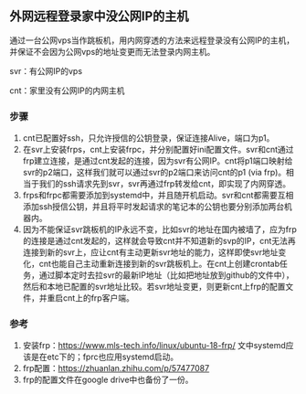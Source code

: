 ## 外网远程登录家中没公网IP的主机

通过一台公网vps当作跳板机，用内网穿透的方法来远程登录没有公网IP的主机，并保证不会因为公网vps的地址变更而无法登录内网主机。

svr：有公网IP的vps

cnt：家里没有公网IP的内网主机

### 步骤
1. cnt已配置好ssh，只允许授信的公钥登录，保证连接Alive，端口为p1。
2. 在svr上安装frps，cnt上安装frpc，并分别配置好ini配置文件。svr和cnt通过frp建立连接，是通过cnt发起的连接，因为svr有公网IP。cnt将p1端口映射给svr的p2端口，这样我们就可以通过svr的p2端口来访问cnt的p1 (via frp)。相当于我们的ssh请求先到svr，svr再通过frp转发给cnt，即实现了内网穿透。
3. frps和frpc都需要添加到systemd中，并且随开机启动。svr和cnt都需要互相添加ssh授信公钥，并且将平时发起请求的笔记本的公钥也要分别添加两台机器内。
4. 因为不能保证svr跳板机的IP永远不变，比如svr的地址在国内被墙了，应为frp的连接是通过cnt发起的，这样就会导致cnt并不知道新的svp的IP，cnt无法再连接到新的svr上，应让cnt有主动更新svr地址的能力，这样即使svr地址变化，cnt也能自己主动重新连接到新的svr跳板机上。在cnt上创建crontab任务，通过脚本定时去拉svr的最新IP地址（比如把地址放到github的文件中），然后和本地已配置的svr地址比较。若svr地址变更，则更新cnt上frp的配置文件，并重启cnt上的frp客户端。


### 参考
1. 安装frp：https://www.mls-tech.info/linux/ubuntu-18-frp/ 文中systemd应该是在etc下的；fprc也应用systemd启动。
2. frp配置：https://zhuanlan.zhihu.com/p/57477087
3. frp的配置文件在google drive中也备份了一份。

